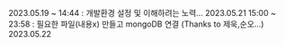 2023.05.19 ~ 14:44 : 개발환경 설정 및 이해하려는 노력...
2023.05.21 15:00 ~ 23:58 : 필요한 파일(내용x) 만들고 mongoDB 연결 (Thanks to 제욱,순오...)
2023.05.22 
